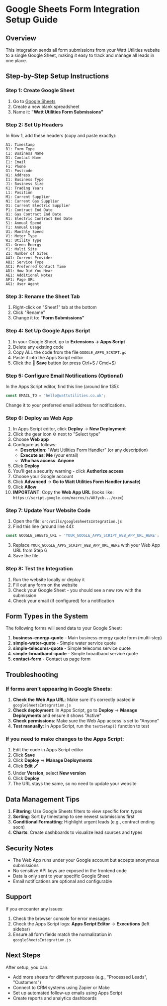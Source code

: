 # Google Sheets Form Integration Setup Guide

## Overview
This integration sends all form submissions from your Watt Utilities website to a single Google Sheet, making it easy to track and manage all leads in one place.

## Step-by-Step Setup Instructions

### Step 1: Create Google Sheet
1. Go to [Google Sheets](https://sheets.google.com)
2. Create a new blank spreadsheet
3. Name it: **"Watt Utilities Form Submissions"**

### Step 2: Set Up Headers
In Row 1, add these headers (copy and paste exactly):

```
A1: Timestamp
B1: Form Type
C1: Business Name
D1: Contact Name
E1: Email
F1: Phone
G1: Postcode
H1: Address
I1: Business Type
J1: Business Size
K1: Trading Years
L1: Position
M1: Current Supplier
N1: Current Gas Supplier
O1: Current Electric Supplier
P1: Contract End Date
Q1: Gas Contract End Date
R1: Electric Contract End Date
S1: Annual Spend
T1: Annual Usage
U1: Monthly Spend
V1: Meter Type
W1: Utility Type
X1: Green Energy
Y1: Multi Site
Z1: Number of Sites
AA1: Current Provider
AB1: Service Type
AC1: Preferred Contact Time
AD1: How Did You Hear
AE1: Additional Notes
AF1: Page URL
AG1: User Agent
```

### Step 3: Rename the Sheet Tab
1. Right-click on "Sheet1" tab at the bottom
2. Click "Rename"
3. Change it to: **"Form Submissions"**

### Step 4: Set Up Google Apps Script
1. In your Google Sheet, go to **Extensions → Apps Script**
2. Delete any existing code
3. Copy ALL the code from the file `GOOGLE_APPS_SCRIPT.gs`
4. Paste it into the Apps Script editor
5. Click the 💾 **Save** button (or press Ctrl+S / Cmd+S)

### Step 5: Configure Email Notifications (Optional)
In the Apps Script editor, find this line (around line 135):
```javascript
const EMAIL_TO = 'hello@wattutilities.co.uk';
```
Change it to your preferred email address for notifications.

### Step 6: Deploy as Web App
1. In Apps Script editor, click **Deploy** → **New Deployment**
2. Click the gear icon ⚙️ next to "Select type"
3. Choose **Web app**
4. Configure as follows:
   - **Description**: "Watt Utilities Form Handler" (or any description)
   - **Execute as**: **Me** (your email)
   - **Who has access**: **Anyone**
5. Click **Deploy**
6. You'll get a security warning - click **Authorize access**
7. Choose your Google account
8. Click **Advanced** → **Go to Watt Utilities Form Handler (unsafe)**
9. Click **Allow**
10. **IMPORTANT**: Copy the **Web App URL** (looks like: `https://script.google.com/macros/s/AKfycb.../exec`)

### Step 7: Update Your Website Code
1. Open the file: `src/utils/googleSheetsIntegration.js`
2. Find this line (around line 44):
```javascript
const GOOGLE_SHEETS_URL = 'YOUR_GOOGLE_APPS_SCRIPT_WEB_APP_URL_HERE';
```
3. Replace `YOUR_GOOGLE_APPS_SCRIPT_WEB_APP_URL_HERE` with your Web App URL from Step 6
4. Save the file

### Step 8: Test the Integration
1. Run the website locally or deploy it
2. Fill out any form on the website
3. Check your Google Sheet - you should see a new row with the submission
4. Check your email (if configured) for a notification

## Form Types in the System

The following forms will send data to your Google Sheet:

1. **business-energy-quote** - Main business energy quote form (multi-step)
2. **simple-water-quote** - Simple water service quote
3. **simple-telecoms-quote** - Simple telecoms service quote
4. **simple-broadband-quote** - Simple broadband service quote
5. **contact-form** - Contact us page form

## Troubleshooting

### If forms aren't appearing in Google Sheets:

1. **Check the Web App URL**: Make sure it's correctly pasted in `googleSheetsIntegration.js`
2. **Check deployment**: In Apps Script, go to **Deploy** → **Manage Deployments** and ensure it shows "Active"
3. **Check permissions**: Make sure the Web App access is set to "Anyone"
4. **Test manually**: In Apps Script, run the `testSetup()` function to test

### If you need to make changes to the Apps Script:

1. Edit the code in Apps Script editor
2. Click **Save**
3. Click **Deploy** → **Manage Deployments**
4. Click **Edit** 🖊️
5. Under **Version**, select **New version**
6. Click **Deploy**
7. The URL stays the same, so no need to update your website

## Data Management Tips

1. **Filtering**: Use Google Sheets filters to view specific form types
2. **Sorting**: Sort by timestamp to see newest submissions first
3. **Conditional Formatting**: Highlight urgent leads (e.g., contract ending soon)
4. **Charts**: Create dashboards to visualize lead sources and types

## Security Notes

- The Web App runs under your Google account but accepts anonymous submissions
- No sensitive API keys are exposed in the frontend code
- Data is only sent to your specific Google Sheet
- Email notifications are optional and configurable

## Support

If you encounter any issues:
1. Check the browser console for error messages
2. Check the Apps Script logs: **Apps Script Editor** → **Executions** (left sidebar)
3. Ensure all form fields match the normalization in `googleSheetsIntegration.js`

## Next Steps

After setup, you can:
- Add more sheets for different purposes (e.g., "Processed Leads", "Customers")
- Connect to CRM systems using Zapier or Make
- Set up automated follow-up emails using Apps Script
- Create reports and analytics dashboards